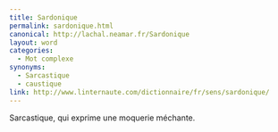 ```yaml
---
title: Sardonique
permalink: sardonique.html
canonical: http://lachal.neamar.fr/Sardonique
layout: word
categories:
  - Mot complexe
synonyms:
  - Sarcastique
  - caustique
link: http://www.linternaute.com/dictionnaire/fr/sens/sardonique/
---
```


Sarcastique, qui exprime une moquerie méchante.

